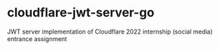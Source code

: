 # cloudflare-jwt-server-go
JWT server implementation of Cloudflare 2022 internship (social media) entrance assignment
